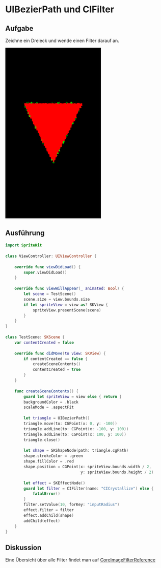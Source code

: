 # UIBezierPath und CIFilter

## Aufgabe

Zeichne ein Dreieck und wende einen Filter darauf an.

<a><img src="media/uibezierpath-cifilter.png" width="300"></a>

## Ausführung

```swift
import SpriteKit

class ViewController: UIViewController {

    override func viewDidLoad() {
        super.viewDidLoad()
    }
    
    override func viewWillAppear(_ animated: Bool) {
        let scene = TestScene()
        scene.size = view.bounds.size
        if let spriteView = view as? SKView {
            spriteView.presentScene(scene)
        }
    }
}

class TestScene: SKScene {
    var contentCreated = false
    
    override func didMove(to view: SKView) {
        if contentCreated == false {
            createSceneContents()
            contentCreated = true
        }
    }
    
    func createSceneContents() {
        guard let spriteView = view else { return }
        backgroundColor = .black
        scaleMode = .aspectFit
        
        let triangle = UIBezierPath()
        triangle.move(to: CGPoint(x: 0, y: -100))
        triangle.addLine(to: CGPoint(x: -100, y: 100))
        triangle.addLine(to: CGPoint(x: 100, y: 100))
        triangle.close()
        
        let shape = SKShapeNode(path: triangle.cgPath)
        shape.strokeColor = .green
        shape.fillColor = .red
        shape.position = CGPoint(x: spriteView.bounds.width / 2,
                                 y: spriteView.bounds.height / 2)
        
        let effect = SKEffectNode()
        guard let filter = CIFilter(name: "CICrystallize") else {
            fatalError()
        }
        filter.setValue(10, forKey: "inputRadius")
        effect.filter = filter
        effect.addChild(shape)
        addChild(effect)
    }
}
```

## Diskussion

Eine Übersicht über alle Filter findet man auf [CoreImageFilterReference](https://developer.apple.com/library/archive/documentation/GraphicsImaging/Reference/CoreImageFilterReference/index.html)
